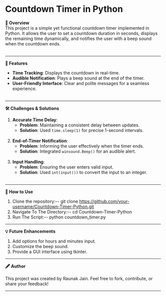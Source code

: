 # Countdown Timer in Python

<b>📜 Overview</b> <br>
This project is a simple yet functional countdown timer implemented in Python. It allows the user to set a countdown duration in seconds, displays the remaining time dynamically, and notifies the user with a beep sound when the countdown ends. <br><br>

---

<b>🚀 Features</b> <br>
- **Time Tracking**: Displays the countdown in real-time. <br>
- **Audible Notification**: Plays a beep sound at the end of the timer. <br>
- **User-Friendly Interface**: Clear and polite messages for a seamless experience. <br><br>

---

<b>🛠️ Challenges & Solutions</b> <br>
1. **Accurate Time Delay**: <br>
   - **Problem**: Maintaining a consistent delay between updates. <br>
   - **Solution**: Used `time.sleep(1)` for precise 1-second intervals. <br><br>
2. **End-of-Timer Notification**: <br>
   - **Problem**: Informing the user effectively when the timer ends. <br>
   - **Solution**: Integrated `winsound.Beep()` for an audible alert. <br><br>
3. **Input Handling**: <br>
   - **Problem**: Ensuring the user enters valid input. <br>
   - **Solution**: Used `int(input())` to convert the input to an integer. <br><br>

---

<b>📝 How to Use</b> <br>
1. Clone the repository:--  git clone https://github.com/your-username/Countdown-Timer-Python.git <br>
2. Navigate To The Directory:--  cd Countdown-Timer-Python <br>
3. Run The Script:-- python countdown_timer.py

---

<b> 💡 Future Enhancements</b> <br>
1. Add options for hours and minutes input. <br>
2. Customize the beep sound. <br>
3. Provide a GUI interface using tkinter. <br>

---

<b> 🖋️ Author </b> <br>
<br>
This project was created by Raunak Jain. Feel free to fork, contribute, or share your feedback!

---
